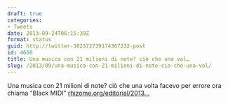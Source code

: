 ```yaml
---
draft: true
categories:
- Tweets
date: 2013-09-24T06:15:39Z
format: status
guid: http://twitter-382372739174367232-post
id: 4660
title: Una musica con 21 milioni di note? ciò che una vol…
slug: /2013/09/una-musica-con-21-milioni-di-note-cio-che-una-vol/
---
```


Una musica con 21 milioni di note? ciò che una volta facevo per errore ora chiama “Black MIDI” [rhizome.org/editorial/2013…](http://rhizome.org/editorial/2013/sep/23/impossible-music-black-midi/)